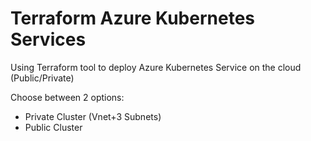 # Terraform Azure Kubernetes Services
Using Terraform tool to deploy Azure Kubernetes Service on the cloud (Public/Private)

Choose between 2 options:
* Private Cluster (Vnet+3 Subnets)
* Public Cluster
